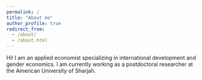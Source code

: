 ```yaml
---
permalink: /
title: "About me"
author_profile: true
redirect_from: 
  - /about/
  - /about.html
---
```


Hi! I am an applied economist specializing in international development and gender economics. I am currently working as a postdoctoral researcher at the American University of Sharjah.   

